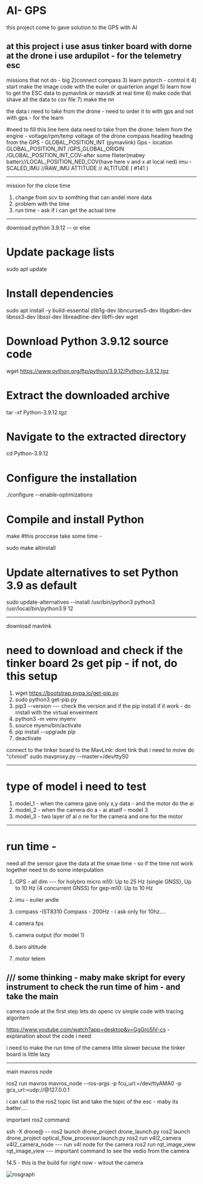 # AI- GPS 
this project come to gave solution to the GPS with AI 



at this project i use asus tinker board with dorne 
at the drone i use ardupilot - for the telemetry esc 
--------------------------------------------------------------------------------
missions that not do - big
2)connect compass 
3) learn pytorch - control it 
4) start make the image code with the euiler or quarterion angel 
5) learn how to get the ESC data to pymavlink or mavsdk at real time
6) make code that shave all the data to csv file 
7) make the nn






the data i need to take from the drone - need to order it to with gps and not with gps - for the learn



#need to fill this line here 
data need to take from the drone:
telem from the engine - voltage/rpm/temp
voltage of the drone 
compass heading 
heading from the GPS - GLOBAL_POSITION_INT (pymavlink)
Gps - location GLOBAL_POSITION_INT /GPS_GLOBAL_ORIGIN /GLOBAL_POSITION_INT_COV-after some fileter(mabey batter)//LOCAL_POSITION_NED_COV(have here v and x at local ned)
imu - SCALED_IMU //RAW_IMU
ATTITUDE // ALTITUDE ( #141 )





-----------------------------------------------------------------------------
mission for the close time 
1) change from scv to somthing that can andel more data
2) problem with the time
3) run time - ask if i can get the actual time



------------------------------------------------------------------------------

download python 3.9.12 -- or else 

# Update package lists
sudo apt update

# Install dependencies
sudo apt install -y build-essential zlib1g-dev libncurses5-dev libgdbm-dev libnss3-dev libssl-dev libreadline-dev libffi-dev wget

# Download Python 3.9.12 source code
wget https://www.python.org/ftp/python/3.9.12/Python-3.9.12.tgz

# Extract the downloaded archive
tar -xf Python-3.9.12.tgz

# Navigate to the extracted directory
cd Python-3.9.12

# Configure the installation
./configure --enable-optimizations

# Compile and install Python
make #this proccese take some time - 

sudo make altinstall

# Update alternatives to set Python 3.9 as default
sudo update-alternatives --install /usr/bin/python3 python3 /usr/local/bin/python3.9 12

--------------------------------------------------------------------------------
download mavlink 
# need to download and check if the tinker board 2s get pip - if not, do this setup

1) wget https://bootstrap.pypa.io/get-pip.py
2) sudo python3 get-pip.py
3) pip3 --version --- check the version and if the pip install
if it work - do install with the virtual enveirment 
4) python3 -m venv myenv
5) source myenv/bin/activate
6) pip install --upgrade pip
7) deactivate


connect to the tinker board to the MavLink:
dont tink that i need to move do "chmod"
sudo mavproxy.py --master=/dev/ttyS0

--------------------------------------------------------------------------------
# type of model i need to test 
1) model_1 - when the camera gave only x,y data - and the motor do the ai 
2) model_2 - when the camera do a - ai atself - model 3
3) model_3 - two layer of ai o ne for the camera and one for the motor 
---------------------------------------------------------------------------------

# run time -
need all the sensor gave the data at the smae time - so if the time not work together need to do some interpulation 
  
1) GPS - all dim ---
   for holybro micro m10:
Up to 25 Hz (single GNSS),
Up to 10 Hz (4 concurrent GNSS)
  for gep-m10:
Up to 10 Hz 

3) imu - euiler andle 
4) compass
  -IST8310 Compass - 200Hz - i ask only for 10hz....
    
6) camera fps 
7) camera output (for model 1)
8) baro altitude
9) motor telem



/// some thinking - maby make skript for every instrument to check the run time of him - and take the main 
------------------------------------------------------------------------------
camera code 
at the first step lets do openc cv simple code with tracing algoritem 

https://www.youtube.com/watch?app=desktop&v=GgGro5IV-cs  - explanation about the code i need 

i need to make the run time of the camera little slower becuse the tinker board is little lazy


----------------------------------------------------------------------------------------------
main mavros node 

ros2 run mavros mavros_node --ros-args -p fcu_url:=/dev/ttyAMA0 -p gcs_url:=udp://@127.0.0.1

i can call to the ros2 topic list and take the topic of the esc - maby its batter....


important ros2 command:

ssh -X drone@   -- 
ros2 launch drone_project drone_launch.py
ros2 launch drone_project optical_flow_processor.launch.py 
ros2 run v4l2_camera v4l2_camera_node --- run v4l node for the camera 
ros2 run rqt_image_view rqt_image_view --- important command to see the vedio from the camera 


14.5 - this is the build for right now - witout the camera 



![rosgraph](https://github.com/naorwaiss/Ai_gps_ros2/assets/122612935/e14772c8-be97-4423-8a6e-24a1ab175115)





